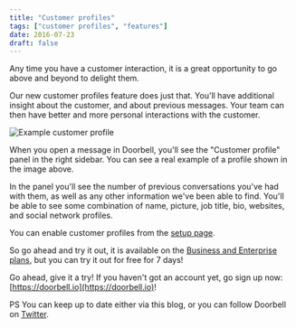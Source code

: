 ```yaml
---
title: "Customer profiles"
tags: ["customer profiles", "features"]
date: 2016-07-23
draft: false
---
```


Any time you have a customer interaction, it is a great opportunity to go above and beyond to delight them.

Our new customer profiles feature does just that. You'll have additional insight about the customer, and about previous messages. Your team can then have better and more personal interactions with the customer.

<!--more-->

![Example customer profile](/img/features/customer-profiles.png)

When you open a message in Doorbell, you'll see the "Customer profile" panel in the right sidebar. You can see a real example of a profile shown in the image above.

In the panel you'll see the number of previous conversations you've had with them, as well as any other information we've been able to find. You'll be able to see some combination of name, picture, job title, bio, websites, and social network profiles.

You can enable customer profiles from the [setup page](https://doorbell.io/applications/setup#customer-profiles).

So go ahead and try it out, it is available on the [Business and Enterprise plans](https://doorbell.io/pricing?ref=blog-customer-profiles), but you can try it out for free for 7 days!

Go ahead, give it a try! If you haven't got an account yet, go sign up now: [https://doorbell.io](https://doorbell.io)!

PS You can keep up to date either via this blog, or you can follow Doorbell on [Twitter](https://twitter.com/doorbell_io).

<style type="text/css">
    .post-detail img {
        max-width: 240px;
        display: inline-block;
        margin: 0 20px;
    }
</style>